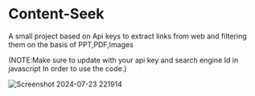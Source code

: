 # Content-Seek
A small project based on Api keys to extract links from web and filtering them on the basis of PPT,PDF,Images

(NOTE:Make sure to update with your api key and search engine Id in javascript In order to use the code.)

![Screenshot 2024-07-23 221914](https://github.com/user-attachments/assets/6b9d185c-d589-4913-969a-e619874113de)


   

